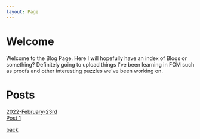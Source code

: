 ```yaml
---
layout: Page
---
```


# Welcome
Welcome to the Blog Page. Here I will hopefully have an index of Blogs or something? Definitely going to upload things I've been learning in FOM such as proofs and other interesting puzzles we've been working on. 

<!-- I fucking hate this -->
# Posts
[2022-February-23rd](_posts/2022-February-23rd-First.md) <br/>
[Post 1](POST/Post1.html)


[back](./)
